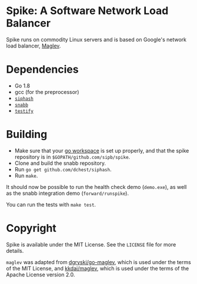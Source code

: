 # Spike: A Software Network Load Balancer

Spike runs on commodity Linux servers and is based on Google's network
load balancer, [Maglev][0].

[0]: https://research.google.com/pubs/pub44824.html

# Dependencies

* Go 1.8
* gcc (for the preprocessor)
* [`siphash`](https://github.com/dchest/siphash)
* [`snabb`](https://github.com/snabbco/snabb)
* [`testify`](https://github.com/stretchr/testify)

# Building

* Make sure that your [go workspace](https://golang.org/doc/code.html)
  is set up properly, and that the spike repository is in
  `$GOPATH/github.com/sipb/spike`.
* Clone and build the snabb repository.
* Run `go get github.com/dchest/siphash`.
* Run `make`.

It should now be possible to run the health check demo (`demo.exe`), as
well as the snabb integration demo (`forward/runspike`).

You can run the tests with `make test`.

# Copyright

Spike is available under the MIT License. See the `LICENSE` file for
more details.

`maglev` was adapted from
[dgryski/go-maglev](https://github.com/dgryski/go-maglev/), which is
used under the terms of the MIT License, and
[kkdai/maglev](https://github.com/kkdai/maglev), which is used under the
terms of the Apache License version 2.0.
